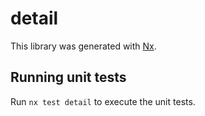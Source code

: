 # detail

This library was generated with [Nx](https://nx.dev).

## Running unit tests

Run `nx test detail` to execute the unit tests.
